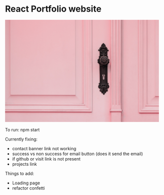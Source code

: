 # React Portfolio website

<!-- Origin Design by - [shaif Arfan](http://github.com/shaifarfan) | [web cifar](http://webcifar.com) -->

![](src/assets/images/door.jpg)

To run: npm start

Currently fixing:

- contact banner link not working
- success vs non success for email button (does it send the email)
- if github or visit link is not present
- projects link

Things to add:

- Loading page
- refactor confetti

